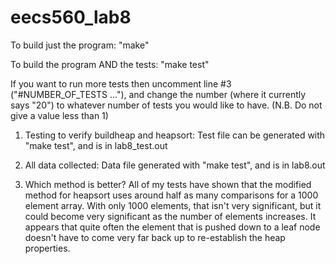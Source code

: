 eecs560_lab8
============

To build just the program:
   "make"

To build the program AND the tests:
   "make test"

If you want to run more tests then uncomment line #3 ("#NUMBER_OF_TESTS ..."), and change
the number (where it currently says "20") to whatever number of tests you would like to have.
(N.B. Do not give a value less than 1)

1. Testing to verify buildheap and heapsort:
   Test file can be generated with "make test", and is in lab8_test.out

2. All data collected:
   Data file generated with "make test", and is in lab8.out

3. Which method is better?
   All of my tests have shown that the modified method for heapsort uses around half as many
comparisons for a 1000 element array.  With only 1000 elements, that isn't very significant,
but it could become very significant as the number of elements increases.  It appears that quite
often the element that is pushed down to a leaf node doesn't have to come very far back up
to re-establish the heap properties.
